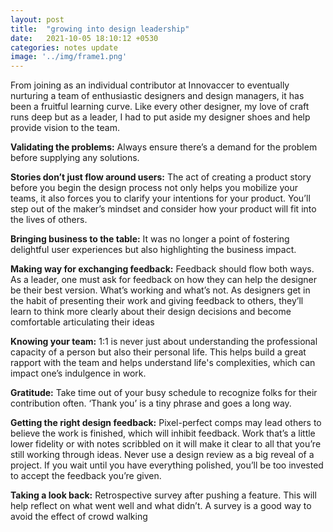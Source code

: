 ```yaml
---
layout: post
title:  "growing into design leadership"
date:   2021-10-05 18:10:12 +0530
categories: notes update
image: '../img/frame1.png'
---
```


From joining as an individual contributor at Innovaccer to eventually nurturing a team of enthusiastic designers and design managers, it has been a fruitful learning curve. 
Like every other designer, my love of craft runs deep but as a leader, I had to put aside my designer shoes and help provide vision to the team. 

**Validating the problems:**  Always ensure there’s a demand for the problem before supplying any solutions.

**Stories don’t just flow around users:** The act of creating a product story before you begin the design process not only helps you mobilize your teams, it also forces you to clarify your intentions for your product. You’ll step out of the maker’s mindset and consider how your product will fit into the lives of others.

**Bringing business to the table:** It was no longer a point of fostering delightful user experiences but also highlighting the business impact.

**Making way for exchanging feedback:** Feedback should flow both ways. As a leader, one must ask for feedback on how they can help the designer be their best version. What’s working and what’s not. As designers get in the habit of presenting their work and giving feedback to others, they’ll learn to think more clearly about their design decisions and become comfortable articulating their ideas

**Knowing your team:** 1:1 is never just about understanding the professional capacity of a person but also their personal life. This helps build a great rapport with the team and helps understand life's complexities, which can impact one’s indulgence in work. 

**Gratitude:** Take time out of your busy schedule to recognize folks for their contribution often. ‘Thank you’ is a tiny phrase and goes a long way.

**Getting the right design feedback:** Pixel-perfect comps may lead others to believe the work is finished, which will inhibit feedback. Work that’s a little lower fidelity or with notes scribbled on it will make it clear to all that you’re still working through ideas. Never use a design review as a big reveal of a project. If you wait until you have everything polished, you’ll be too invested to accept the feedback you’re given.

**Taking a look back:** Retrospective survey after pushing a feature. This will help reflect on what went well and what didn’t. A survey is a good way to avoid the effect of crowd walking